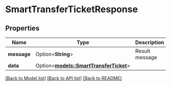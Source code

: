 # SmartTransferTicketResponse

## Properties

Name | Type | Description | Notes
------------ | ------------- | ------------- | -------------
**message** | Option<**String**> | Result message | 
**data** | Option<[**models::SmartTransferTicket**](SmartTransferTicket.md)> |  | [optional]

[[Back to Model list]](../README.md#documentation-for-models) [[Back to API list]](../README.md#documentation-for-api-endpoints) [[Back to README]](../README.md)



